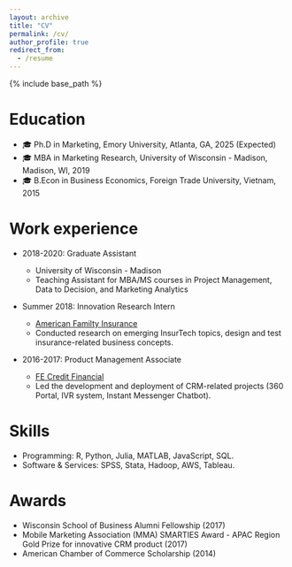 ```yaml
---
layout: archive
title: "CV"
permalink: /cv/
author_profile: true
redirect_from:
  - /resume
---
```


{% include base_path %}

Education
======
* 🎓 Ph.D in Marketing, Emory University, Atlanta, GA, 2025 (Expected)
* 🎓 MBA in Marketing Research, University of Wisconsin - Madison, Madison, WI, 2019
* 🎓 B.Econ in Business Economics, Foreign Trade University, Vietnam, 2015

Work experience
======
* 2018-2020: Graduate Assistant
  * University of Wisconsin - Madison
  * Teaching Assistant for MBA/MS courses in Project Management, Data to Decision, and Marketing Analytics
  
* Summer 2018: Innovation Research Intern
  * [American Familty Insurance](https://www.amfam.com/)
  * Conducted research on emerging InsurTech topics, design and test insurance-related business concepts.

* 2016-2017: Product Management Associate
  * [FE Credit Financial](https://fecredit.com.vn/en/)
  * Led the development and deployment of CRM-related projects (360 Portal, IVR system, Instant Messenger Chatbot).
  
Skills
======
* Programming: R, Python, Julia, MATLAB, JavaScript, SQL.
* Software & Services: SPSS, Stata, Hadoop, AWS, Tableau.

Awards
======
* Wisconsin School of Business Alumni Fellowship (2017)
* Mobile Marketing Association (MMA) SMARTIES Award - APAC Region Gold Prize for innovative CRM product (2017)
* American Chamber of Commerce Scholarship (2014)
